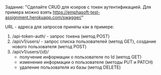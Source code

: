 Задание: "Сделайте  CRUD для юзеров с токен аутентификацией. Для примера можно взять https://emphasoft-test-assignment.herokuapp.com/swagger/"

URL - адреса для запросов приняты как в примере:
1. /api-token-auth/ - запрос токена (метод POST)
2. /api/v1/users/ - запрос списка пользователей (метод GET), создание нового пользователя (метод POST)
3. /api/v1/users/{id}/
      - получение информации о пользователе по Id (метод GET)
      - изменение информации о пользователе (методы PUT и PATCH)
      - удаление пользователя из базы (метод DELETE)

